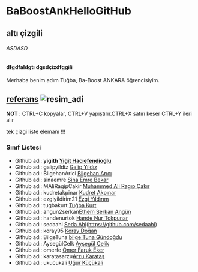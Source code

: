# BaBoostAnkHelloGitHub 
## altı çizgili
###### ASDASD
#### dfgdfaldgtı dgsdçizdfggili

Merhaba benim adım Tuğba, Ba-Boost ANKARA öğrencisiyim. 

[referans](https://guides.github.com/pdfs/markdown-cheatsheet-online.pdf)
![resim_adi](https://raw.githubusercontent.com/gist/ManulMax/2d20af60d709805c55fd784ca7cba4b9/raw/bcfeac7604f674ace63623106eb8bb8471d844a6/github.gif)
----
**NOT** : CTRL+C kopyalar, CTRL+V yapıştırır.CTRL+X satırı keser CTRL+Y ileri alır 
  
  tek çizgi liste elemanı !!!
  ### Sınıf Listesi 
  - Github adı: **yigith [Yiğit Hacıefendioğlu](https://github.com/yigith)**
 - Github adı:  galipyildiz [Galip Yıldız](https://github.com/galipyildiz)
 - Github adı:  BilgehanArici [Bilgehan Arıcı](https://github.com/BilgehanArici)
 - Github adı:  sinaemre [Sina Emre Bekar ](https://github.com/sinaemre)
 - Github adı:  MAliRagipCakir [Muhammed Ali Ragıp Çakır](https://github.com/MAliRagipCakir)
 - Github adı:  kudretakpinar [Kudret Akpınar](https://github.com/kudretakpinar)
 - Github adı:  ezgiyildirim21 [Ezgi Yıldırım](https://github.com/ezgiyildirim21)
 - Github adı:  tugbakurt [Tuğba Kurt](https://github.com/tugbakurt)
 - Github adı:  angun2serkan[Ethem Serkan Angün ](https://github.com/angun2serkan)
 - Github adı:  handenurtok [Hande Nur Tokpunar](https://github.com/handenurtok)
 - Github adı:  sedaahi [Seda Ahi]()(https://github.com/sedaahi)
 - Github adı:  koray95 [Koray Doğan](https://github.com/koray95r)
 - Github adı:  BilgeTuna [bilge Tuna Gündoğdu](https://github.com/BilgeTuna)
 - Github adı:  AysegülCelk [Ayşegül Çelik](https://github.com/AysegülCelk)
 - Github adı:  omerfe [Ömer Faruk Eker](https://github.com/omerfe)
 - Github adı:  karatasarzu[Arzu Karataş](https://github.com/karatasarzu)
 - Github adı:  ukucukali [Uğur Küçükali](https://github.com/ukucukali)
